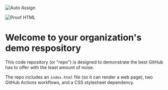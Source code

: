 ![Auto Assign](https://github.com/FitMindSetg5TareaAcademica/demo-repository/actions/workflows/auto-assign.yml/badge.svg)

![Proof HTML](https://github.com/FitMindSetg5TareaAcademica/demo-repository/actions/workflows/proof-html.yml/badge.svg)

# Welcome to your organization's demo respository
This code repository (or "repo") is designed to demonstrate the best GitHub has to offer with the least amount of noise.

The repo includes an `index.html` file (so it can render a web page), two GitHub Actions workflows, and a CSS stylesheet dependency.
